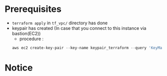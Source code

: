 # Prerequisites
- `terraform apply` in `tf_vpc/` directory has done
- keypair has created (In case that you connect to this instance via bastion(EC2))
    - procedure :
    ```PowerShell
    aws ec2 create-key-pair --key-name keypair_terraform --query 'KeyMaterial' --output text | Out-File -Encoding ascii -FilePath keypair_terraform_ec2_blue_green.pem
    ```

# Notice